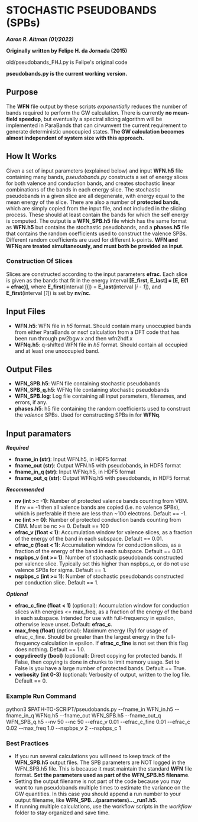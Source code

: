 # STOCHASTIC PSEUDOBANDS (SPBs)

***Aaron R. Altman (01/2022)***

**Originally written by Felipe H. da Jornada (2015)**

old/pseudobands_FHJ.py is Felipe's original code

**pseudobands.py is the current working version.** 

## **Purpose**

The **WFN** file output by these scripts *exponentially* reduces the number of bands required to perform the GW calculation. There is currently **no mean-field speedup**, but eventually a spectral slicing algorithm will be implemented in ParaBands that can cirvumvent the current requirement to generate deterministic unoccupied states. **The GW calculation becomes almost independent of system size with this approach.**


## **How It Works**

Given a set of input parameters (explained below) and input **WFN.h5** file containing many bands, *pseudobands.py* constructs a set of energy slices for both valence and conduction bands, and creates stochastic linear combinations of the bands in each energy slice. The stochastic pseudobands in a given slice are all degenerate, with energy equal to the mean energy of the slice. There are also a number of **protected bands**, which are simply copied from the input file, and not included in the slicing process. These should at least contain the bands for which the self energy is computed. The output is a **WFN_SPB.h5** file which has the same format as **WFN.h5** but contains the stochastic pseudobands, and a **phases.h5** file that contains the random coefficients used to construct the valence SPBs. Different random coefficients are used for different k-points. **WFN and WFNq are treated simultaneously, and must both be provided as input.**

### **Construction Of Slices**
Slices are constructed according to the input parameters **efrac**. Each slice is given as the bands that fit in the energy interval 
		**[E_first, E_last] = [E, E(1 + efrac)]**, 
where 
		**E_first**(interval [*i*]) = **E_last**(interval [*i - 1*]), 
and **E_first**(interval [*1*]) is set by **nv**/**nc**.

## **Input Files**
- **WFN.h5**: WFN file in *h5* format. Should contain many unoccupied bands from either ParaBands or nscf calculation from a DFT code that has been run through pw2bgw.x and then wfn2hdf.x
- **WFNq.h5**: q-shifted WFN file in *h5* format. Should contain all occupied and at least one unoccupied band.

## **Output Files**
- **WFN_SPB.h5**: WFN file containing stochastic pseudobands
- **WFN_SPB_q.h5**: WFNq file containing stochastic pseudobands
- **WFN_SPB.log**: Log file containing all input parameters, filenames, and errors, if any.
- **phases.h5**: h5 file containing the random coefficients used to construct the *valence* SPBs. Used for constructing SPBs in for **WFNq**. 

## **Input paramaters**
***Required***
- **fname_in (str)**: Input WFN.h5, in HDF5 format
- **fname_out (str)**: Output WFN.h5 with pseudobands, in HDF5 format
- **fname_in_q (str)**: Input WFNq.h5, in HDF5 format
- **fname_out_q (str)**: Output WFNq.h5 with pseudobands, in HDF5 format

***Recommended***
- **nv (int >= -1)**: Number of protected valence bands counting from VBM. If nv == -1 then all valence bands are copied (i.e. no valence SPBs), which is preferable if there are less than ~100 electrons. Default == -1.
- **nc (int >= 0)**: Number of protected conduction bands counting from CBM. Must be nc >= 0. Default == 100
- **efrac_v (float < 1)**: Accumulation window for valence slices, as a fraction of the energy of the band in each subspace. Default == 0.01.
- **efrac_c (float < 1)**: Accumulation window for conduction slices, as a fraction of the energy of the band in each subspace. Default == 0.01.
- **nspbps_v (int >= 1)**: Number of stochastic pseudobands constructed per valence slice. Typically set this higher than nspbps_c, or do not use valence SPBs for sigma. Default == 1.
- **nspbps_c (int >= 1)**: Number of stochastic pseudobands constructed per conduction slice. Default == 1.

***Optional***
- **efrac_c_fine (float < 1)** (optional): Accumulation window for conduction slices with energies <= max_freq, as a fraction of the energy of the band in each subspace. Intended for use with full-frequency in epsilon, otherwise leave unset. Default: **efrac_c**.
- **max_freq (float)** (optional): Maximum energy (Ry) for usage of efrac_c_fine. Should be greater than the largest energy in the full-frequency calculation in epsilon. If **efrac_c_fine** is not set then this flag does nothing. Default == 1.0.
- **copydirectly (bool)** (optional): Direct copying for protected bands. If False, then copying is done in chunks to limit memory usage. Set to False is you have a large number of protected bands. Default == True.
- **verbosity (int 0-3)** (optional): Verbosity of output, written to the log file. Default == 0.


### **Example Run Command**
python3 $PATH-TO-SCRIPT/pseudobands.py --fname_in WFN_in.h5 --fname_in_q WFNq.h5 --fname_out WFN_SPB.h5 --fname_out_q WFN_SPB_q.h5 --nv 50 --nc 50 --efrac_v 0.01 --efrac_c_fine 0.01 --efrac_c 0.02 --max_freq 1.0 --nspbps_v 2 --nspbps_c 1

### **Best Practices**
- If you run several calculations you will need to keep track of the **WFN_SPB.h5** output files. The SPB parameters are NOT logged in the WFN_SPB.h5 file. This is because it must maintain the standard **WFN** file format. **Set the parameters used as part of the WFN_SPB.h5 filename**.
- Setting the output filename is not part of the code because you may want to run pseudobands multiple times to estimate the variance on the GW quantities. In this case you should append a run number to your output filename, like **WFN_SPB...(parameters)..._run1.h5**.
- If running multiple calculations, use the workflow scripts in the *workflow* folder to stay organized and save time.
